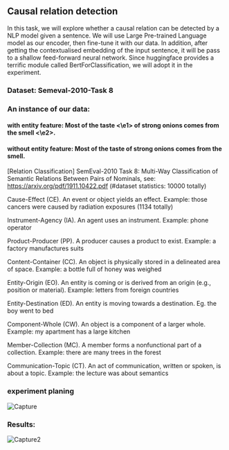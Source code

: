 ## Causal relation detection

In this task, we will explore whether a causal relation can be detected by a NLP model given a sentence. We will use Large Pre-trained Language model as our encoder, then fine-tune it with our data. In addition, after getting the contextualised embedding of the input sentence, it will be pass to a shallow feed-forward neural network. Since huggingface provides a terrific module called BertForClassification, we will adopt it in the experiment.

### Dataset: Semeval-2010-Task 8

### An instance of our data:
#### with entity feature: Most of the <e1> taste <\e1> of strong onions comes from the <e2> smell <\e2>.
#### without entity feature: Most of the taste of strong onions comes from the smell.

[Relation Classification] SemEval-2010 Task 8: Multi-Way Classification of Semantic Relations Between Pairs of Nominals, see: https://arxiv.org/pdf/1911.10422.pdf (#dataset statistics: 10000 totally)

Cause-Effect (CE). An event or object yields an  effect. Example: those cancers were caused  by radiation exposures  (1134 totally)

Instrument-Agency (IA). An agent uses an instrument. Example: phone operator  

Product-Producer (PP). A producer causes a product to exist. Example: a factory manufactures suits  

Content-Container (CC). An object is physically stored in a delineated area of space. Example: a bottle full of honey was weighed 

 Entity-Origin (EO). An entity is coming or is derived from an origin (e.g., position or material). Example: letters from foreign countries  

Entity-Destination (ED). An entity is moving towards a destination. Eg. the boy went to bed 

 Component-Whole (CW). An object is a component of a larger whole. Example: my apartment has a large kitchen 

 Member-Collection (MC). A member forms a  nonfunctional part of a collection. Example:  there are many trees in the forest  

Communication-Topic (CT). An act of communication, written or spoken, is about a topic.  Example: the lecture was about semantics


### experiment planing
![Capture](https://user-images.githubusercontent.com/79228128/144900110-c2605776-6020-4145-bb8f-15969439abb2.PNG)

### Results:
![Capture2](https://user-images.githubusercontent.com/79228128/144900251-33841eb0-60b3-4b2a-926d-835ab09b965b.PNG)
